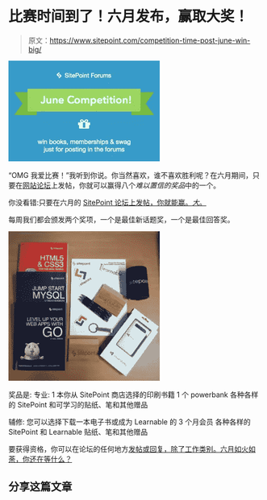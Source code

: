 # 比赛时间到了！六月发布，赢取大奖！

> 原文：<https://www.sitepoint.com/competition-time-post-june-win-big/>

[![Artboard_1_2](img/ae6dcc8798049a7dd6e42f55c74a3efb.png)](https://community.sitepoint.com)

“OMG 我爱比赛！”我听到你说。你当然喜欢，谁不喜欢胜利呢？在六月期间，只要在[网站论坛](https://community.sitepoint.com)上发帖，你就可以赢得八个*难以置信的奖品*中的一个。

你没看错:只要在六月的 [SitePoint 论坛上发帖，你就能赢。*大*。](https://community.sitepoint.com)

每周我们都会颁发两个奖项，一个是最佳新话题奖，一个是最佳回答奖。

[![Competition June](img/e39c86a8087a0c93afd4cdc138f81f25.png)](https://community.sitepoint.com)

奖品是:
专业:
1 本你从 SitePoint 商店选择的印刷书籍
1 个 powerbank
各种各样的 SitePoint 和可学习的贴纸、笔和其他赠品

辅修:
您可以选择下载一本电子书或成为 Learnable 的 3 个月会员
各种各样的 SitePoint 和 Learnable 贴纸、笔和其他赠品

要获得资格，你可以在论坛的任何地方[发帖或回复，除了工作类别。六月如火如荼，你还在等什么？](https://community.sitepoint.com)

## 分享这篇文章